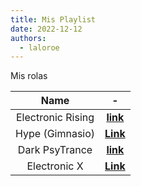 ```yaml
---
title: Mis Playlist
date: 2022-12-12
authors:
  - laloroe
---
```

Mis rolas

|**Name**|-|
|:---:|:---:|
| Electronic Rising | [**link**](https://open.spotify.com/playlist/37i9dQZF1DX8AliSIsGeKd?si=456e5eacd247468c) |
| Hype (Gimnasio) | [**Link**](https://open.spotify.com/playlist/37i9dQZF1DX4eRPd9frC1m?si=c5e665dee9d6447f) |
| Dark PsyTrance | [**link**](https://open.spotify.com/playlist/5gcOYU8SLGpDZS6UtRwdj8?si=) |
| Electronic X | [**Link**](https://open.spotify.com/playlist/37i9dQZF1DWVXNkY9grbsT?si=6f74b66876ce4e58) |
